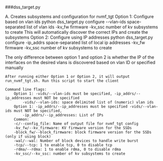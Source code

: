 ###dss_target.py

A. Creates subsystems and configuration for nvmf_tgt
    Option 1: Configure based on vlan ids
        python dss_target.py configure --vlan-ids space-separated list of vlan ids -kv_fw firmware -kv_ssc number of kv subsystems to create
            This will automatically discover the correct IPs and create the subsystems
    Option 2: Configure using IP addresses
        python dss_target.py configure -ip_addrs space-separated list of local ip addresses -kv_fw firmware -kv_ssc number of kv subsystems to create

The only difference between option 1 and option 2 is whether the IP of the interfaces on the desired vlans is discovered based on vlan ID or specified manually

    After running either Option 1 or Option 2, it will output run_nvmf_tgt.sh. Run this script to start the client

    Command line flags:
        Option 1: -vids/--vlan-ids must be specified, -ip_addrs/--ip_addresses must NOT be specified
            -vids/--vlan-ids: space delimited list of (numeric) vlan ids
        Option 1: -ip_addrs/--ip_addresses must be specified -vids/--vlan-ids must NOT be specified, 
            -ip_addrs/--ip_addresses: List of IPs
        Common:
        -c/--config_file: Name of output file for nvmf_tgt config
        -kv_fw/--kv_firmware: KV firmware version for the SSDs
        -block_fw/--block_firmware: block firmware version for the SSDs (only if using block)
        -wal/--wal: Number of block devices to handle write burst
        -tcp/--tcp: 1 to enable tcp, 0 to disable tcp
        -rdma/--rdma: 1 to enable rdma, 0 to disable rdma
        -kv_ssc/--kv_ssc: number of kv subsystems to create
